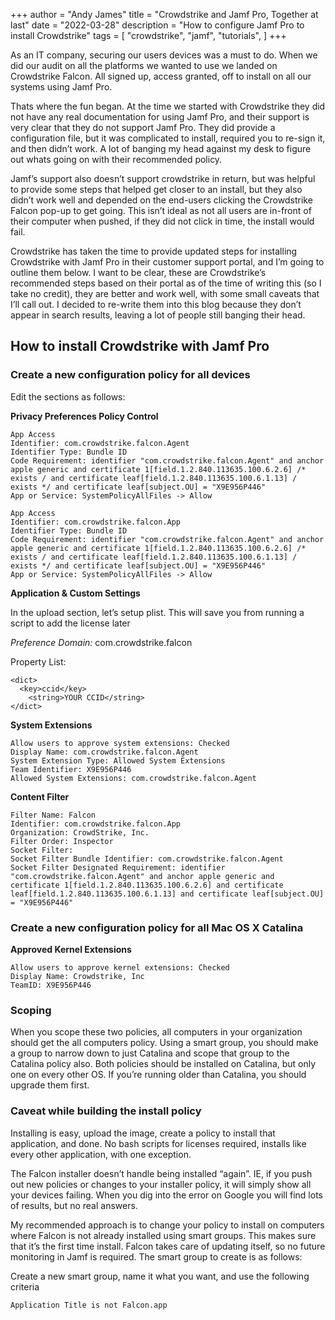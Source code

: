 +++
author = "Andy James"
title = "Crowdstrike and Jamf Pro, Together at last"
date = "2022-03-28"
description = "How to configure Jamf Pro to install Crowdstrike"
tags = [
    "crowdstrike",
    "jamf",
    "tutorials",
]
+++

As an IT company, securing our users devices was a must to do. When we did our audit on all the platforms we wanted to use we landed on Crowdstrike Falcon. All signed up, access granted, off to install on all our systems using Jamf Pro.

<!--more-->

Thats where the fun began. At the time we started with Crowdstrike they did not have any real documentation for using Jamf Pro, and their support is very clear that they do not support Jamf Pro. They did provide a configuration file, but it was complicated to install, required you to re-sign it, and then didn’t work. A lot of banging my head against my desk to figure out whats going on with their recommended policy.

Jamf’s support also doesn’t support crowdstrike in return, but was helpful to provide some steps that helped get closer to an install, but they also didn’t work well and depended on the end-users clicking the Crowdstrike Falcon pop-up to get going. This isn’t ideal as not all users are in-front of their computer when pushed, if they did not click in time, the install would fail.

Crowdstrike has taken the time to provide updated steps for installing Crowdstrike with Jamf Pro in their customer support portal, and I’m going to outline them below. I want to be clear, these are Crowdstrike’s recommended steps based on their portal as of the time of writing this (so I take no credit), they are better and work well, with some small caveats that I’ll call out. I decided to re-write them into this blog because they don’t appear in search results, leaving a lot of people still banging their head.

## How to install Crowdstrike with Jamf Pro

### Create a new configuration policy for all devices

Edit the sections as follows:

**Privacy Preferences Policy Control**

```
App Access
Identifier: com.crowdstrike.falcon.Agent
Identifier Type: Bundle ID
Code Requirement: identifier "com.crowdstrike.falcon.Agent" and anchor apple generic and certificate 1[field.1.2.840.113635.100.6.2.6] /* exists / and certificate leaf[field.1.2.840.113635.100.6.1.13] / exists */ and certificate leaf[subject.OU] = "X9E956P446"
App or Service: SystemPolicyAllFiles -> Allow
```
```
App Access
Identifier: com.crowdstrike.falcon.App
Identifier Type: Bundle ID
Code Requirement: identifier "com.crowdstrike.falcon.Agent" and anchor apple generic and certificate 1[field.1.2.840.113635.100.6.2.6] /* exists / and certificate leaf[field.1.2.840.113635.100.6.1.13] / exists */ and certificate leaf[subject.OU] = "X9E956P446"
App or Service: SystemPolicyAllFiles -> Allow
```

**Application & Custom Settings**

In the upload section, let’s setup plist. This will save you from running a script to add the license later

*Preference Domain:* com.crowdstrike.falcon

Property List:
```
<dict>
  <key>ccid</key>
    <string>YOUR CCID</string>
</dict>
```

**System Extensions**
```
Allow users to approve system extensions: Checked
Display Name: com.crowdstrike.falcon.Agent
System Extension Type: Allowed System Extensions
Team Identifier: X9E956P446
Allowed System Extensions: com.crowdstrike.falcon.Agent
```
**Content Filter**
```
Filter Name: Falcon
Identifier: com.crowdstrike.falcon.App
Organization: CrowdStrike, Inc.
Filter Order: Inspector
Socket Filter:
Socket Filter Bundle Identifier: com.crowdstrike.falcon.Agent
Socket Filter Designated Requirement: identifier "com.crowdstrike.falcon.Agent" and anchor apple generic and certificate 1[field.1.2.840.113635.100.6.2.6] and certificate leaf[field.1.2.840.113635.100.6.1.13] and certificate leaf[subject.OU] = "X9E956P446"
```

### Create a new configuration policy for all Mac OS X Catalina

**Approved Kernel Extensions**
```
Allow users to approve kernel extensions: Checked
Display Name: Crowdstrike, Inc
TeamID: X9E956P446
```

### Scoping
When you scope these two policies, all computers in your organization should get the all computers policy. Using a smart group, you should make a group to narrow down to just Catalina and scope that group to the Catalina policy also. Both policies should be installed on Catalina, but only one on every other OS. If you’re running older than Catalina, you should upgrade them first.

### Caveat while building the install policy

Installing is easy, upload the image, create a policy to install that application, and done. No bash scripts for licenses required, installs like every other application, with one exception.

The Falcon installer doesn’t handle being installed “again”. IE, if you push out new policies or changes to your installer policy, it will simply show all your devices failing. When you dig into the error on Google you will find lots of results, but no real answers.

My recommended approach is to change your policy to install on computers where Falcon is not already installed using smart groups. This makes sure that it’s the first time install. Falcon takes care of updating itself, so no future monitoring in Jamf is required. The smart group to create is as follows:

Create a new smart group, name it what you want, and use the following criteria
```
Application Title is not Falcon.app
```
